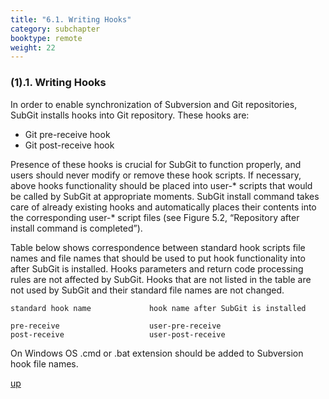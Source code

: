 ```yaml
---
title: "6.1. Writing Hooks"
category: subchapter
booktype: remote
weight: 22
---
```


###  (1).1. Writing Hooks

In order to enable synchronization of Subversion and Git repositories, SubGit installs hooks into Git repository. These hooks are:

+ Git pre-receive hook
+ Git post-receive hook

Presence of these hooks is crucial for SubGit to function properly, and users should never modify or remove these hook scripts. If necessary, above hooks functionality should be placed into user-\* scripts that would be called by SubGit at appropriate moments. SubGit install command takes care of already existing hooks and automatically places their contents into the corresponding user-\* script files (see Figure 5.2, “Repository after install command is completed”).

Table below shows correspondence between standard hook scripts file names and file names that should be used to put hook functionality into after SubGit is installed. Hooks parameters and return code processing rules are not affected by SubGit. Hooks that are not listed in the table are not used by SubGit and their standard file names are not changed.

    standard hook name             hook name after SubGit is installed

    pre-receive                    user-pre-receive
    post-receive                   user-post-receive

On Windows OS .cmd or .bat extension should be added to Subversion hook file names.

[up](#up)